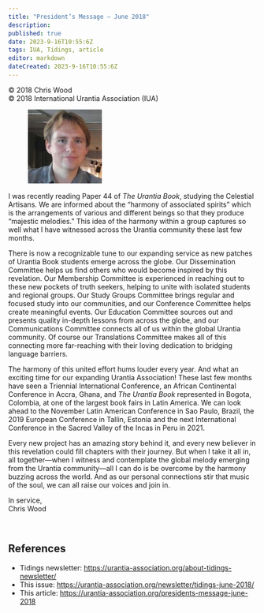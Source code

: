```yaml
---
title: "President’s Message – June 2018"
description: 
published: true
date: 2023-9-16T10:55:6Z
tags: IUA, Tidings, article
editor: markdown
dateCreated: 2023-9-16T10:55:6Z
---
```


<p class="v-card v-sheet theme--light gray lighten-3 px-2">© 2018 Chris Wood<br>© 2018 International Urantia Association (IUA)</p>

<figure id="Figure_1" class="image urantiapedia image-style-align-left">
<img src="../../../image/article/IUA_Tidings/Chris-Wood-headshot-2017-resized-150x150.jpg">
</figure>

I was recently reading Paper 44 of _The Urantia Book_, studying the Celestial Artisans. We are informed about the “harmony of associated spirits” which is the arrangements of various and different beings so that they produce “majestic melodies.” This idea of the harmony within a group captures so well what I have witnessed across the Urantia community these last few months.

There is now a recognizable tune to our expanding service as new patches of Urantia Book students emerge across the globe. Our Dissemination Committee helps us find others who would become inspired by this revelation. Our Membership Committee is experienced in reaching out to these new pockets of truth seekers, helping to unite with isolated students and regional groups. Our Study Groups Committee brings regular and focused study into our communities, and our Conference Committee helps create meaningful events. Our Education Committee sources out and presents quality in-depth lessons from across the globe, and our Communications Committee connects all of us within the global Urantia community. Of course our Translations Committee makes all of this connecting more far-reaching with their loving dedication to bridging language barriers.

The harmony of this united effort hums louder every year. And what an exciting time for our expanding Urantia Association! These last few months have seen a Triennial International Conference, an African Continental Conference in Accra, Ghana, and _The Urantia Book_ represented in Bogota, Colombia, at one of the largest book fairs in Latin America. We can look ahead to the November Latin American Conference in Sao Paulo, Brazil, the 2019 European Conference in Tallin, Estonia and the next International Conference in the Sacred Valley of the Incas in Peru in 2021.

Every new project has an amazing story behind it, and every new believer in this revelation could fill chapters with their journey. But when I take it all in, all together—when I witness and contemplate the global melody emerging from the Urantia community—all I can do is be overcome by the harmony buzzing across the world. And as our personal connections stir that music of the soul, we can all raise our voices and join in.

In service,  
Chris Wood

<br style="clear:both;"/>

## References

- Tidings newsletter: https://urantia-association.org/about-tidings-newsletter/
- This issue: https://urantia-association.org/newsletter/tidings-june-2018/
- This article: https://urantia-association.org/presidents-message-june-2018